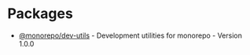 # Packages

- [@monorepo/dev-utils](./dev-utils/README.md) - Development utilities for monorepo - Version 1.0.0
      